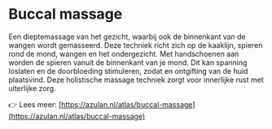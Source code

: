 # Buccal massage

Een dieptemassage van het gezicht, waarbij ook de binnenkant van de wangen wordt gemasseerd. Deze techniek richt zich op de kaaklijn, spieren rond de mond, wangen en het ondergezicht. Met handschoenen aan worden de spieren vanuit de binnenkant van je mond. Dit kan spanning loslaten en de doorbloeding stimuleren, zodat en ontgifting van de huid plaatsvind. Deze holistische massage techniek zorgt voor innerlijke rust met uiterlijke zorg.

👉 Lees meer: [https://azulan.nl/atlas/buccal-massage](https://azulan.nl/atlas/buccal-massage)